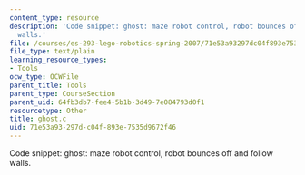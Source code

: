 ```yaml
---
content_type: resource
description: 'Code snippet: ghost: maze robot control, robot bounces off and follow
  walls.'
file: /courses/es-293-lego-robotics-spring-2007/71e53a93297dc04f893e7535d9672f46_ghost.c
file_type: text/plain
learning_resource_types:
- Tools
ocw_type: OCWFile
parent_title: Tools
parent_type: CourseSection
parent_uid: 64fb3db7-fee4-5b1b-3d49-7e084793d0f1
resourcetype: Other
title: ghost.c
uid: 71e53a93-297d-c04f-893e-7535d9672f46
---
```

Code snippet: ghost: maze robot control, robot bounces off and follow walls.

